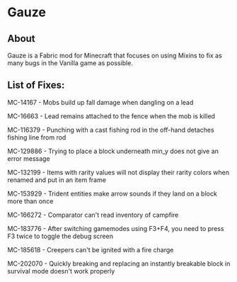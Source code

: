 # Gauze

## About

Gauze is a Fabric mod for Minecraft that focuses on using Mixins to fix as many bugs in the Vanilla game as possible.




## List of Fixes:
MC-14167 - Mobs build up fall damage when dangling on a lead

MC-16663 - Lead remains attached to the fence when the mob is killed

MC-116379 - Punching with a cast fishing rod in the off-hand detaches fishing line from rod

MC-129886 - Trying to place a block underneath min_y does not give an error message

MC-132199 - Items with rarity values will not display their rarity colors when renamed and put in an item frame

MC-153929 - Trident entities make arrow sounds if they land on a block more than once

MC-166272 - Comparator can't read inventory of campfire

MC-183776 - After switching gamemodes using F3+F4, you need to press F3 twice to toggle the debug screen

MC-185618 - Creepers can't be ignited with a fire charge

MC-202070 - Quickly breaking and replacing an instantly breakable block in survival mode doesn't work properly
